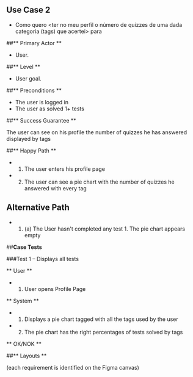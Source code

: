 ## Use Case 2

* Como <resolvedor> quero <ter no meu perfil o número de quizzes de uma dada categoria (tags) que acertei> para <saber quais os meus pontos fortes>


##** Primary Actor **

* User.

##** Level **

* User goal.

##** Preconditions ** 

* The user is logged in
* The user as solved 1+ tests


##** Success Guarantee **

The user can see on his profile the number of quizzes he has answered displayed by tags

##** Happy Path **
* 1. The user enters his profile page
* 2. The user can see a pie chart with the number of quizzes he answered with every tag 

## Alternative Path

* 1.    (a) The User hasn't completed any test
            1. The pie chart appears empty

##**Case Tests**

###Test 1 – Displays all tests

** User **
* 1. User opens Profile Page

** System **
* 1. Displays a pie chart tagged with all the tags used by the user
* 2. The pie chart has the right percentages of tests solved by tags   

** OK/NOK **



##** Layouts **


(each requirement is identified on the Figma canvas)

